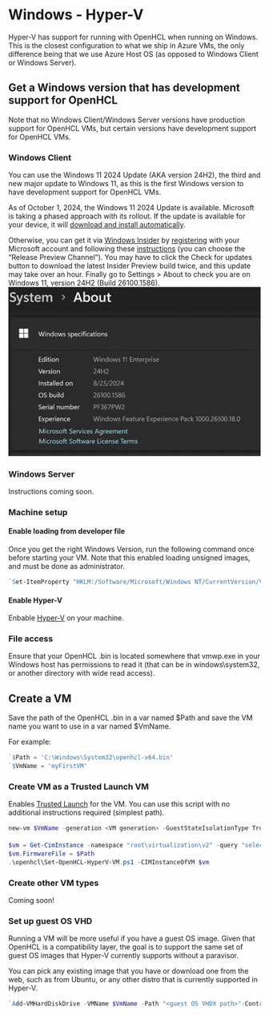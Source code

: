 # Windows - Hyper-V
Hyper-V has support for running with OpenHCL when running on Windows. This is the closest configuration to what we ship in Azure VMs, the only difference being that we use Azure Host OS (as opposed to Windows Client or Windows Server).

## Get a Windows version that has development support for OpenHCL

Note that no Windows Client/Windows Server versions have production support for OpenHCL VMs, but certain versions have development support for OpenHCL VMs.

### Windows Client

You can use the Windows 11 2024 Update (AKA version 24H2), the third and new major update to Windows 11, as this is the first Windows version to have development support for OpenHCL VMs.

As of October 1, 2024, the Windows 11 2024 Update is available. Microsoft is taking a phased approach with its rollout. If the update is available for your device, it will [download and install automatically](https://learn.microsoft.com/en-us/windows/release-health/status-windows-11-24h2). 

Otherwise, you can get it via [Windows Insider](https://www.microsoft.com/en-us/windowsinsider) by [registering](https://www.microsoft.com/en-us/windowsinsider/register) with your Microsoft account and following these [instructions](https://www.microsoft.com/en-us/windowsinsider/for-business-getting-started#flight) (you can choose the “Release Preview Channel”). You may have to click the Check for updates button to download the latest Insider Preview build twice, and this update may take over an hour. Finally go to Settings > About to check you are on Windows 11, version 24H2 (Build 26100.1586). 
![alt text](./_images/exampleWindows.png)

### Windows Server
Instructions coming soon.

### Machine setup
#### Enable loading from developer file
Once you get the right Windows Version, run the following command once before starting your VM.  Note that this enabled loading unsigned images, and must be done as administrator.

```powershell
`Set-ItemProperty "HKLM:/Software/Microsoft/Windows NT/CurrentVersion/Virtualization" -Name "AllowFirmwareLoadFromFile" -Value 1 -Type DWORD | Out-Null`
```
#### Enable Hyper-V
Enbable [Hyper-V](https://learn.microsoft.com/en-us/virtualization/hyper-v-on-windows/quick-start/enable-hyper-v) on your machine. 

### File access
Ensure that your OpenHCL .bin is located somewhere that vmwp.exe in your Windows host has permissions to read it (that can be in windows\system32, or another directory with wide read access). 

## Create a VM

Save the path of the OpenHCL .bin in a var named $Path and save the VM name you want to use in a var named $VmName.

For example:

```powershell
`$Path = 'C:\Windows\System32\openhcl-x64.bin'
`$VmName = 'myFirstVM'
```

### Create VM as a Trusted Launch VM
Enables [Trusted Launch](https://learn.microsoft.com/en-us/azure/virtual-machines/trusted-launch) for the VM.
You can use this script with no additional instructions required (simplest path).
```powershell
new-vm $VmName -generation <VM generation> -GuestStateIsolationType TrustedLaunch

$vm = Get-CimInstance -namespace "root\virtualization\v2" -query "select * from Msvm_ComputerSystem where ElementName = '$VmName'" | Get-CimAssociatedInstance -ResultClass "Msvm_VirtualSystemSettingData" -Association "Msvm_SettingsDefineState"
$vm.FirmwareFile = $Path
.\openhcl\Set-OpenHCL-HyperV-VM.ps1 -CIMInstanceOfVM $vm 
```
### Create other VM types
Coming soon!

### Set up guest OS VHD
Running a VM will be more useful if you have a guest OS image. Given that OpenHCL is a compatibility layer, the goal is to support the same set of guest OS images that Hyper-V currently supports without a paravisor.

You can pick any existing image that you have or download one from the web, such as from Ubuntu, or any other distro that is currently supported in Hyper-V.

```powershell
`Add-VMHardDiskDrive -VMName $VmName -Path "<guest OS VHDX path>"-ControllerType SCSI -ControllerNumber 0 -ControllerLocation 1`
```
